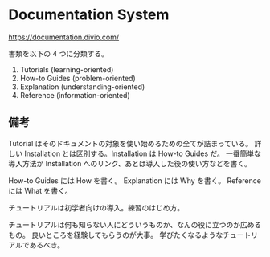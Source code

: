 # Documentation System

https://documentation.divio.com/

書類を以下の 4 つに分類する。

1. Tutorials (learning-oriented)
2. How-to Guides (problem-oriented)
3. Explanation (understanding-oriented)
4. Reference (information-oriented)

## 備考

Tutorial はそのドキュメントの対象を使い始めるための全てが詰まっている。
詳しい Installation とは区別する。Installation は How-to Guides だ。
一番簡単な導入方法か Installation へのリンク、あとは導入した後の使い方などを書く。

How-to Guides には How を書く。
Explanation には Why を書く。
Reference には What を書く。

チュートリアルは初学者向けの導入。練習のはじめ方。

チュートリアルは何も知らない人にどういうものか、なんの役に立つのか広めるもの。
良いところを経験してもらうのが大事。
学びたくなるようなチュートリアルであるべき。
